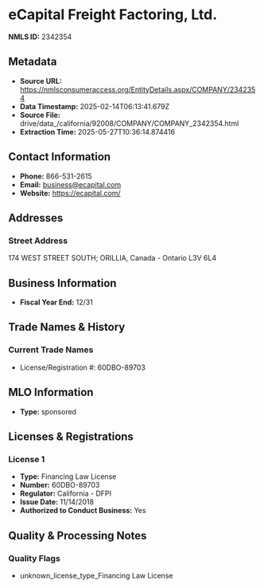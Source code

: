# eCapital Freight Factoring, Ltd.

**NMLS ID:** 2342354

## Metadata
- **Source URL:** https://nmlsconsumeraccess.org/EntityDetails.aspx/COMPANY/2342354
- **Data Timestamp:** 2025-02-14T06:13:41.679Z
- **Source File:** drive/data_/california/92008/COMPANY/COMPANY_2342354.html
- **Extraction Time:** 2025-05-27T10:36:14.874416

## Contact Information
- **Phone:** 866-531-2615
- **Email:** business@ecapital.com
- **Website:** https://ecapital.com/

## Addresses
### Street Address
174 WEST STREET SOUTH; ORILLIA, Canada - Ontario L3V 6L4

## Business Information
- **Fiscal Year End:** 12/31

## Trade Names & History
### Current Trade Names
- License/Registration #: 60DBO-89703

## MLO Information
- **Type:** sponsored

## Licenses & Registrations

### License 1
- **Type:** Financing Law License
- **Number:** 60DBO-89703
- **Regulator:** California - DFPI
- **Issue Date:** 11/14/2018
- **Authorized to Conduct Business:** Yes

## Quality & Processing Notes
### Quality Flags
- unknown_license_type_Financing Law License
